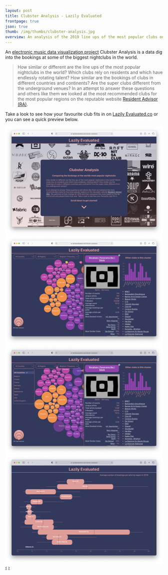 ```yaml
---
layout: post
title: Clubster Analysis - Lazily Evaluated
frontpage: true
json: true
thumb: /img/thumbs/clubster-analysis.jpg
overview: An analysis of the 2019 line ups of the most popular clubs on Resident Advisor.
---
```


An [electronic music data visualization project](https://lazilyevaluated.co/clubster-analysis) Clubster Analysis is a data dig into the bookings at some of the biggest nightclubs in the world. 

>How similar or different are the line ups of the most popular nightclubs in the world? Which clubs rely on residents and which have endlessly rotating talent? How similar are the bookings of clubs in different countries and continents? Are the super clubs different from the underground venues? In an attempt to answer these questions and others like them we looked at the most recommended clubs for the most popular regions on the reputable website [Resident Advisor (RA)](https://ra.co).

Take a look to see how your favourite club fits in on [Lazily Evaluated.co](https://lazilyevaluated.co/) or you can see a quick preview below.

<div id="myCarousel" class="carousel slide">
  <!-- Carousel items -->
  <div class="carousel-inner">
    <div class="active item"><img src="/img/clubster-analysis/clubster-analysis-1.png" /></div>
    <div class="item"><img src="/img/clubster-analysis/clubster-analysis-2.png" /></div>
    <div class="item"><img src="/img/clubster-analysis/clubster-analysis-3.png" /></div>
    <div class="item"><img src="/img/clubster-analysis/clubster-analysis-4.png" /></div>
  </div>
  <!-- Carousel nav -->
  <a class="carousel-control left" href="#myCarousel" data-slide="prev">&lsaquo;</a>
  <a class="carousel-control right" href="#myCarousel" data-slide="next">&rsaquo;</a>
</div>